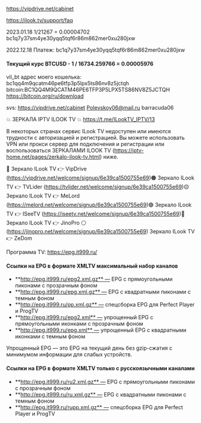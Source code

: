 https://vipdrive.net/cabinet

https://ilook.tv/support/faq

2023.01.18
1/21267 = 0.00004702
bc1q7y37sm4ye30yqq5tqf6r86m862mer0xu280jxw

2022.12.18
Платеж:
bc1q7y37sm4ye30yqq5tqf6r86m862mer0xu280jxw
#### Текущий курс BTCUSD - 1 / 16734.259766 = 0.00005976

vil_bt
адрес моего кошелька:
bc1qq4m9qcatm46pe6tfp3p5lpx5ts86nv8z5jctqh
bitcoin:BC1QQ4M9QCATM46PE6TFP3P5LPX5TS86NV8Z5JCTQH
https://bitcoin.org/ru/download

svs:
https://vipdrive.net/cabinet
Polevskoy06@mail.ru
barracuda06

💥 ЗЕРКАЛА IPTV ILOOK TV 💥
https://t.me/ILookTV_IPTV/13

В некоторых странах сервис ILook TV недоступен или имеются трудности с авторизацией и регистрацией. Вы можете использовать VPN или прокси сервер для подключения и регистрации или воспользоваться ЗЕРКАЛАМИ ILOOK TV (https://iptv-home.net/pages/zerkalo-ilook-tv.html) ниже. 

🔴 Зеркало ILook TV 👉  VipDrive
 (https://vipdrive.net/welcome/signup/6e39ca1500755e69)🟠 Зеркало ILook TV 👉  TVLider
 (https://tvlider.net/welcome/signup/6e39ca1500755e69)🟡 Зеркало ILook TV 👉  MeLord
 (https://melord.net/welcome/signup/6e39ca1500755e69)🟢 Зеркало ILook TV 👉  ISeeTV
 (https://iseetv.net/welcome/signup/6e39ca1500755e69)🔵 Зеркало ILook TV 👉  JinoPro
⚪️ (https://jinopro.net/welcome/signup/6e39ca1500755e69) Зеркало ILook TV 👉  ZeDom


Программа TV:
https://epg.it999.ru/

#### Ссылки на EPG в формате XMLTV максимальный набор каналов

-   **http://epg.it999.ru/epg2.xml.gz** — EPG с прямоугольными пиконами с прозрачным фоном
-   **http://epg.it999.ru/epg.xml.gz** — EPG с квадратными пиконами с темным фоном
-   **http://epg.it999.ru/pp.xml.gz** — спецсборка EPG для Perfect Player и ProgTV
-   **http://epg.it999.ru/epg2.xml** — упрощенный EPG с прямоугольными иконками с прозрачным фоном
-   **http://epg.it999.ru/epg.xml** — упрощенный EPG с квадратными иконками с темным фоном

Упрощенный EPG — это EPG на текущий день без gzip-сжатия с минимумом информации для слабых устройств.

#### Ссылки на EPG в формате XMLTV только с русскоязычными каналами

-   **http://epg.it999.ru/ru2.xml.gz** — EPG с прямоугольными пиконами с прозрачным фоном
-   **http://epg.it999.ru/ru.xml.gz** — EPG с квадратными пиконами с темным фоном
-   **http://epg.it999.ru/rupp.xml.gz** — спецсборка EPG для Perfect Player и ProgTV